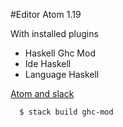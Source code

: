 #Editor
Atom 1.19

With installed plugins

- Haskell Ghc Mod
- Ide Haskell
- Language Haskell

[Atom and slack](https://github.com/atom-haskell/haskell-ghc-mod/wiki/Using-with-stack)

```bash
  $ stack build ghc-mod
```
